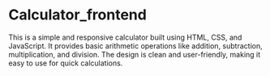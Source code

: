 # Calculator_frontend
This is a simple and responsive calculator built using HTML, CSS, and JavaScript. It provides basic arithmetic operations like addition, subtraction, multiplication, and division. The design is clean and user-friendly, making it easy to use for quick calculations. 
 
